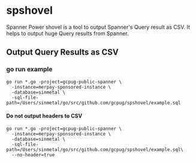 # spshovel

Spanner Power shovel is a tool to output Spanner's Query result as CSV.
It helps to output huge Query results from Spanner.

## Output Query Results as CSV

### go run example

```
go run *.go -project=gcpug-public-spanner \
  -instance=merpay-sponsored-instance \
  -database=sinmetal \
  -sql-file-path=/Users/sinmetal/go/src/github.com/gcpug/spshovel/example.sql
```

#### Do not output headers to CSV

```
go run *.go -project=gcpug-public-spanner \
  -instance=merpay-sponsored-instance \
  -database=sinmetal \
  -sql-file-path=/Users/sinmetal/go/src/github.com/gcpug/spshovel/example.sql\
  --no-header=true
```